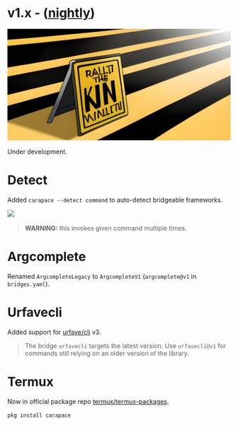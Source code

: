 # v1.x - ([nightly](../install/selfupdate.md))

![](./v1.x/banner.png)

Under development.

# Detect

Added `carapace --detect command` to auto-detect bridgeable frameworks.

![](./v1.x/detect.cast)

> **WARNING:** this invokes given command multiple times.

# Argcomplete

Renamed `ArgcompleteLegacy` to `ArgcompleteV1` (`argcomplete@v1` in `bridges.yaml`).

# Urfavecli

Added support for [urfave/cli](https://github.com/urfave/cli) v3.
> The bridge `urfavecli` targets the latest version.
> Use `urfavecli@v1` for commands still relying on an older version of the library.

# Termux

Now in official package repo [termux/termux-packages](https://github.com/termux/termux-packages).

```sh
pkg install carapace
```

